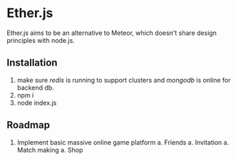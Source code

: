 Ether.js
==

Ether.js aims to be an alternative to Meteor, which doesn't share design principles with node.js.

Installation
--

1. make sure *redis* is running to support clusters and *mongodb* is online for backend db.
1. npm i
1. node index.js

Roadmap
--

1. Implement basic massive online game platform
 a. Friends 
 a. Invitation 
 a. Match making 
 a. Shop
 